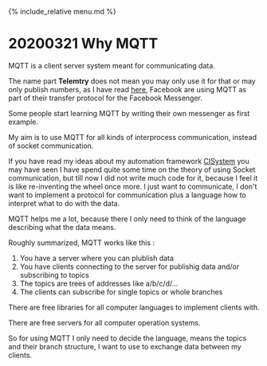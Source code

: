{% include_relative menu.md %}

# 20200321 Why MQTT

MQTT is a client server system meant for communicating data.

The name part <b>Telemtry</b> does not mean you may only use it for that or may only publish numbers,
as I have read [here](https://mqtt.org/2011/08/mqtt-used-by-facebook-messenger), Facebook are using MQTT as part of their transfer protocol for the Facebook Messenger.

Some people start learning MQTT by writing their own messenger as first example.

My aim is to use MQTT for all kinds of interprocess communication, instead of socket communication.

If you have read my ideas about my automation framework [CISystem](http://www.wartbar.de/topic_CISYSTEM.html)
you may have seen I have spend quite some time on the theory of using Socket communication, but till now I did not
write much code for it, because I feel it is like re-inventing the wheel once more. I just want to communicate, 
I don't want to implement a protocol for communication plus a language how to interpret what to do with the data.

MQTT helps me a lot, because there I only need to think of the language describing what the data means.

Roughly summarized, MQTT works like this :

1. You have a server where you can plublish data
2. You have clients connecting to the server for publishig data and/or subscribing to topics
3. The topics are trees of addresses like a/b/c/d/...
4. The clients can subscribe for single topics or whole branches

There are free libraries for all computer languages to implement clients with.

There are free servers for all computer operation systems.

So for using MQTT I only need to decide the language, means the topics and their branch structure, 
I want to use to exchange data between my clients.
